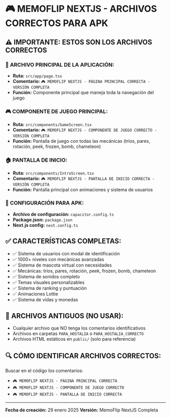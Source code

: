 # 🎮 MEMOFLIP NEXTJS - ARCHIVOS CORRECTOS PARA APK

## ⚠️ IMPORTANTE: ESTOS SON LOS ARCHIVOS CORRECTOS

### 📁 **ARCHIVO PRINCIPAL DE LA APLICACIÓN:**
- **Ruta:** `src/app/page.tsx`
- **Comentario:** `🎮 MEMOFLIP NEXTJS - PÁGINA PRINCIPAL CORRECTA - VERSIÓN COMPLETA`
- **Función:** Componente principal que maneja toda la navegación del juego

### 🎮 **COMPONENTE DE JUEGO PRINCIPAL:**
- **Ruta:** `src/components/GameScreen.tsx`
- **Comentario:** `🎮 MEMOFLIP NEXTJS - COMPONENTE DE JUEGO CORRECTO - VERSIÓN COMPLETA`
- **Función:** Pantalla de juego con todas las mecánicas (tríos, pares, rotación, peek, frozen, bomb, chameleon)

### 🏠 **PANTALLA DE INICIO:**
- **Ruta:** `src/components/IntroScreen.tsx`
- **Comentario:** `🎮 MEMOFLIP NEXTJS - PANTALLA DE INICIO CORRECTA - VERSIÓN COMPLETA`
- **Función:** Pantalla principal con animaciones y sistema de usuarios

### 📱 **CONFIGURACIÓN PARA APK:**
- **Archivo de configuración:** `capacitor.config.ts`
- **Package.json:** `package.json`
- **Next.js config:** `next.config.ts`

## ✅ **CARACTERÍSTICAS COMPLETAS:**
- ✅ Sistema de usuarios con modal de identificación
- ✅ 1000+ niveles con mecánicas avanzadas
- ✅ Sistema de mascota virtual con necesidades
- ✅ Mecánicas: tríos, pares, rotación, peek, frozen, bomb, chameleon
- ✅ Sistema de sonidos completo
- ✅ Temas visuales personalizables
- ✅ Sistema de ranking y puntuación
- ✅ Animaciones Lottie
- ✅ Sistema de vidas y monedas

## 🚫 **ARCHIVOS ANTIGUOS (NO USAR):**
- Cualquier archivo que NO tenga los comentarios identificativos
- Archivos en carpetas `PARA_HOSTALIA` o `PARA_HOSTALIA_CORRECTO`
- Archivos HTML estáticos en `public/` (solo para referencia)

## 🔍 **CÓMO IDENTIFICAR ARCHIVOS CORRECTOS:**
Buscar en el código los comentarios:
- `🎮 MEMOFLIP NEXTJS - PÁGINA PRINCIPAL CORRECTA`
- `🎮 MEMOFLIP NEXTJS - COMPONENTE DE JUEGO CORRECTO`
- `🎮 MEMOFLIP NEXTJS - PANTALLA DE INICIO CORRECTA`

---
**Fecha de creación:** 29 enero 2025
**Versión:** MemoFlip NextJS Completa

